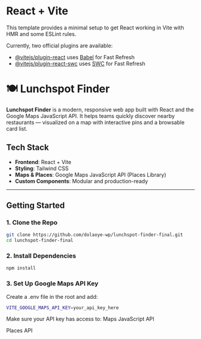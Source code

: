 # React + Vite

This template provides a minimal setup to get React working in Vite with HMR and some ESLint rules.

Currently, two official plugins are available:

- [@vitejs/plugin-react](https://github.com/vitejs/vite-plugin-react/blob/main/packages/plugin-react/README.md) uses [Babel](https://babeljs.io/) for Fast Refresh
- [@vitejs/plugin-react-swc](https://github.com/vitejs/vite-plugin-react-swc) uses [SWC](https://swc.rs/) for Fast Refresh

# 🍽️ Lunchspot Finder

**Lunchspot Finder** is a modern, responsive web app built with React and the Google Maps JavaScript API. It helps teams quickly discover nearby restaurants — visualized on a map with interactive pins and a browsable card list.

## Tech Stack

- **Frontend**: React + Vite
- **Styling**: Tailwind CSS
- **Maps & Places**: Google Maps JavaScript API (Places Library)
- **Custom Components**: Modular and production-ready

---

## Getting Started

### 1. Clone the Repo

```bash
git clone https://github.com/dolaoye-wp/lunchspot-finder-final.git
cd lunchspot-finder-final
```

### 2. Install Dependencies

```bash
npm install
```

### 3. Set Up Google Maps API Key

Create a .env file in the root and add:

```bash
VITE_GOOGLE_MAPS_API_KEY=your_api_key_here
```

Make sure your API key has access to:
Maps JavaScript API

Places API
